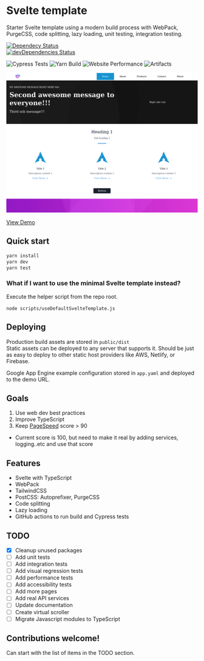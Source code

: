 # Svelte template

Starter Svelte template using a modern build process with WebPack, PurgeCSS, code splitting, lazy loading, unit testing, integration testing.

[![Dependecy Status](https://david-dm.org/NazimAli2017/svelte-template.svg)](https://david-dm.org/NazimAli2017/svelte-template)  
[![devDependencies Status](https://david-dm.org/NazimAli2017/svelte-template/dev-status.svg)](https://david-dm.org/NazimAli2017/svelte-template?type=dev)

![Cypress Tests](https://github.com/NazimAli2017/svelte-template/workflows/Cypress%20Tests/badge.svg)
![Yarn Build](https://github.com/NazimAli2017/svelte-template/workflows/Yarn%20Build/badge.svg?branch=master)
![Website Performance](https://github.com/NazimAli2017/svelte-template/workflows/Website%20Performance/badge.svg)
![Artifacts](https://github.com/NazimAli2017/svelte-template/workflows/Artifacts/badge.svg)

![Screenshot](screenshot.png)

[View Demo](https://source-285017.uc.r.appspot.com/)

## Quick start

```
yarn install
yarn dev
yarn test
```

### What if I want to use the minimal Svelte template instead?

Execute the helper script from the repo root.

```
node scripts/useDefaultSvelteTemplate.js
```

## Deploying

Production build assets are stored in `public/dist`  
Static assets can be deployed to any server that supports it. Should be just as easy to deploy to other static host providers like AWS, Netlify, or Firebase.

Google App Engine example configuration stored in `app.yaml` and deployed to the demo URL.

## Goals

1. Use web dev best practices
2. Improve TypeScript
3. Keep [PageSpeed](https://developers.google.com/speed/pagespeed/insights/?url=https%3A%2F%2Fsource-285017.uc.r.appspot.com%2F) score > 90

- Current score is 100, but need to make it real by adding services, logging..etc and use that score

## Features

- Svelte with TypeScript
- WebPack
- TailwindCSS
- PostCSS: Autoprefixer, PurgeCSS
- Code splitting
- Lazy loading
- GitHub actions to run build and Cypress tests

## TODO

- [x] Cleanup unused packages
- [ ] Add unit tests
- [ ] Add integration tests
- [ ] Add visual regression tests
- [ ] Add performance tests
- [ ] Add accessibility tests
- [ ] Add more pages
- [ ] Add real API services
- [ ] Update documentation
- [ ] Create virtual scroller
- [ ] Migrate Javascript modules to TypeScript

## Contributions welcome!

Can start with the list of items in the TODO section.
